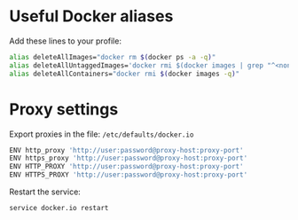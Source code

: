 # Useful Docker aliases

Add these lines to your profile:

```bash
alias deleteAllImages="docker rm $(docker ps -a -q)"
alias deleteAllUntaggedImages='docker rmi $(docker images | grep "^<none>" | awk "{print $3}")'
alias deleteAllContainers="docker rmi $(docker images -q)"
```
# Proxy settings

Export proxies in the file: `/etc/defaults/docker.io`

```bash
ENV http_proxy 'http://user:password@proxy-host:proxy-port'
ENV https_proxy 'http://user:password@proxy-host:proxy-port'
ENV HTTP_PROXY 'http://user:password@proxy-host:proxy-port'
ENV HTTPS_PROXY 'http://user:password@proxy-host:proxy-port'
```

Restart the service:

```bash
service docker.io restart
```
